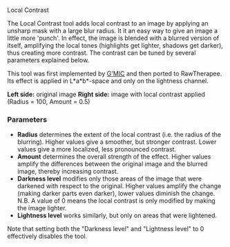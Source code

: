 <div class="pagetitle">

Local Contrast

</div>

The Local Contrast tool adds local contrast to an image by applying an
unsharp mask with a large blur radius. It it an easy way to give an
image a little more 'punch'. In effect, the image is blended with a
blurred version of itself, amplifying the local tones (highlights get
lighter, shadows get darker), thus creating more contrast. The contrast
can be tuned by several parameters explained below.

This tool was first implemented by [G'MIC](http://gmic.eu/) and then
ported to RawTherapee. Its effect is applied in L\*a\*b\*-space and only
on the lightness channel.

<div class="img-comp-wrapper">
<div class="thumbinner thumbcompare tnone" style="width: 500px">

<imgcomp img1='LocalContrast-Off.jpg' img2='LocalContrast-On.jpg'  width=500 />

<div class="thumbcaption">

**Left side:** original image
**Right side:** image with local contrast applied (Radius = 100, Amount
= 0.5)

</div>
</div>
</div>

### Parameters

- **Radius** determines the extent of the local contrast (i.e. the
  radius of the blurring). Higher values give a smoother, but stronger
  contrast. Lower values give a more localized, less pronounced
  contrast.
- **Amount** determines the overall strength of the effect. Higher
  values amplify the differences between the original image and the
  blurred image, thereby increasing contrast.
- **Darkness level** modifies only those areas of the image that were
  darkened with respect to the original. Higher values amplify the
  change (making darker parts even darker), lower values diminish the
  change. N.B. A value of 0 means the local contrast is only modified by
  making the image lighter.
- **Lightness level** works similarly, but only on areas that were
  lightened.

Note that setting both the "Darkness level" and "Lightness level" to 0
effectively disables the tool.
